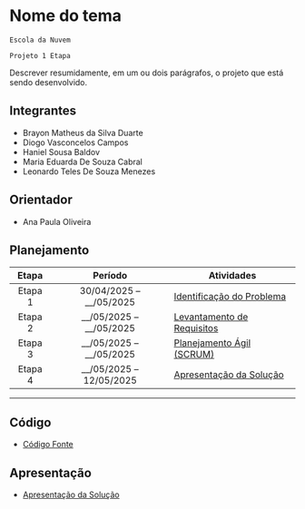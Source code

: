 # Nome do tema 

`Escola da Nuvem `

`Projeto 1 Etapa`


Descrever resumidamente, em um ou dois parágrafos, o projeto que está sendo desenvolvido.

## Integrantes

* Brayon Matheus da Silva Duarte
* Diogo Vasconcelos Campos
* Haniel Sousa Baldov
* Maria Eduarda De Souza Cabral
* Leonardo Teles De Souza Menezes


## Orientador 

* Ana Paula Oliveira


## Planejamento  

| Etapa   | Período                   | Atividades                                                                                   |
|:-------:|:-------------------------:|----------------------------------------------------------------------------------------------|
| Etapa 1 | 30/04/2025 – \_\_/05/2025 | [Identificação do Problema](/identificacao.md)                                               |
| Etapa 2 | \_\_/05/2025 – \_\_/05/2025 | [Levantamento de Requisitos](/levantamento.md)                                               |
| Etapa 3 | \_\_/05/2025 – \_\_/05/2025 | [Planejamento Ágil (SCRUM)](/scrum.md)                                                       |
| Etapa 4 | \_\_/05/2025 – 12/05/2025  | [Apresentação da Solução](/apresentacao.md)                                                  |

---

## Código  
- [Código Fonte](src/README.md)

## Apresentação  
- [Apresentação da Solução](/apresentacao.md)